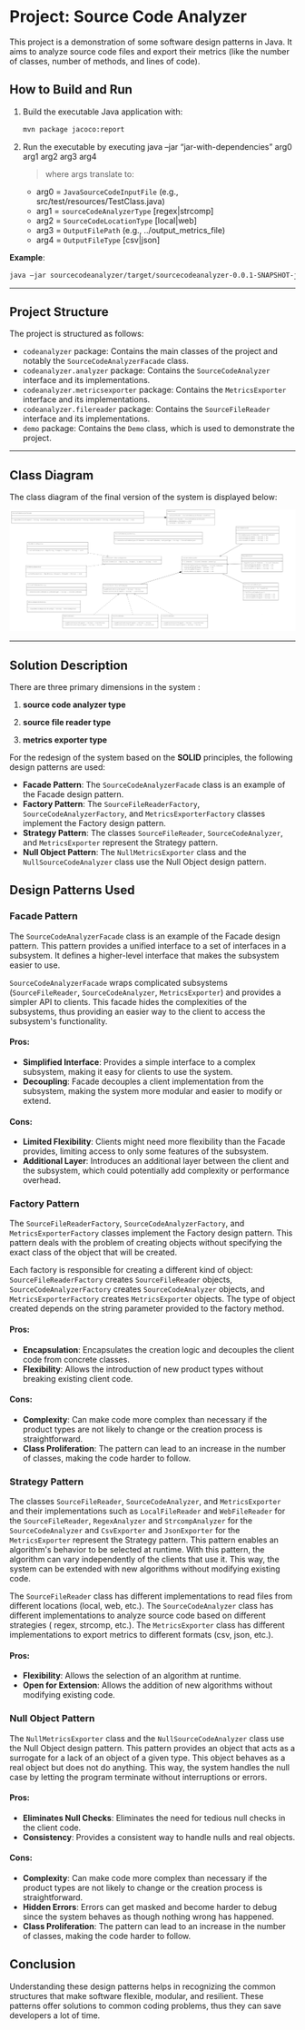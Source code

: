 # Project: Source Code Analyzer

This project is a demonstration of some software design patterns in Java. It aims to analyze source code files and
export their metrics (like the number of classes, number of methods, and lines of code).

## How to Build and Run

1. Build the executable Java application with:
   ~~~bash
   mvn package jacoco:report
   ~~~

2. Run the executable by executing
   java –jar “jar-with-dependencies” arg0 arg1 arg2 arg3 arg4
   > where args translate to:
    - arg0 = `JavaSourceCodeInputFile` (e.g., src/test/resources/TestClass.java)
    - arg1 = `sourceCodeAnalyzerType` [regex|strcomp]
    - arg2 = `SourceCodeLocationType` [local|web]
    - arg3 = `OutputFilePath` (e.g., ../output_metrics_file)
    - arg4 = `OutputFileType` [csv|json]

**Example**:

~~~bash
java –jar sourcecodeanalyzer/target/sourcecodeanalyzer-0.0.1-SNAPSHOT-jar-with-dependencies.jar sourcecodeanalyzer/src/test/resources/TestClass.java regex local metrics_results csv
~~~

---

## Project Structure

The project is structured as follows:

- `codeanalyzer` package: Contains the main classes of the project and notably the `SourceCodeAnalyzerFacade` class.
- `codeanalyzer.analyzer` package: Contains the `SourceCodeAnalyzer` interface and its implementations.
- `codeanalyzer.metricsexporter` package: Contains the `MetricsExporter` interface and its implementations.
- `codeanalyzer.filereader` package: Contains the `SourceFileReader` interface and its implementations.
- `demo` package: Contains the `Demo` class, which is used to demonstrate the project.

---

## Class Diagram

The class diagram of the final version of the system is displayed below:

![Class Diagram](src/main/resources/UML.jpg)

---

## Solution Description

There are three primary dimensions in the system :

1. **source code analyzer type**

2. **source file reader type**

3. **metrics exporter type**

For the redesign of the system based on the **SOLID** principles, the following design patterns are used:
- **Facade Pattern**: The `SourceCodeAnalyzerFacade` class is an example of the Facade design pattern.
- **Factory Pattern**: The `SourceFileReaderFactory`, `SourceCodeAnalyzerFactory`, and `MetricsExporterFactory` classes implement the Factory design pattern.
- **Strategy Pattern**: The classes `SourceFileReader`, `SourceCodeAnalyzer`, and `MetricsExporter` represent the Strategy pattern.
- **Null Object Pattern**: The `NullMetricsExporter` class and the `NullSourceCodeAnalyzer` class use the Null Object design pattern.


## Design Patterns Used

### Facade Pattern

The `SourceCodeAnalyzerFacade` class is an example of the Facade design pattern.
This pattern provides a unified
interface to a set of interfaces in a subsystem.
It defines a higher-level interface that makes the subsystem easier to
use.

`SourceCodeAnalyzerFacade` wraps complicated subsystems (`SourceFileReader`, `SourceCodeAnalyzer`, `MetricsExporter`)
and provides a simpler API to clients.
This facade hides the complexities of the subsystems, thus providing an easier
way to the client to access the subsystem's functionality.

#### Pros:

- **Simplified Interface**: Provides a simple interface to a complex subsystem, making it easy for clients to use the
  system.
- **Decoupling**: Facade decouples a client implementation from the subsystem, making the system more modular and easier
  to modify or extend.

#### Cons:

- **Limited Flexibility**: Clients might need more flexibility than the Facade provides, limiting access to only some
  features of the subsystem.
- **Additional Layer**: Introduces an additional layer between the client and the subsystem, which could potentially add
  complexity or performance overhead.

### Factory Pattern

The `SourceFileReaderFactory`, `SourceCodeAnalyzerFactory`, and `MetricsExporterFactory` classes implement the Factory
design pattern.
This pattern deals with the problem of creating objects without specifying the exact class of the object
that will be created.

Each factory is responsible for creating a different kind of object: `SourceFileReaderFactory`
creates `SourceFileReader` objects, `SourceCodeAnalyzerFactory` creates `SourceCodeAnalyzer` objects,
and `MetricsExporterFactory` creates `MetricsExporter` objects.
The type of object created depends on the string
parameter provided to the factory method.

#### Pros:

- **Encapsulation**: Encapsulates the creation logic and decouples the client code from concrete classes.
- **Flexibility**: Allows the introduction of new product types without breaking existing client code.

#### Cons:

- **Complexity**: Can make code more complex than necessary if the product types are not likely to change or the
  creation process is straightforward.
- **Class Proliferation**: The pattern can lead to an increase in the number of classes, making the code harder to
  follow.

### Strategy Pattern

The classes `SourceFileReader`, `SourceCodeAnalyzer`, and `MetricsExporter` and their implementations
such as `LocalFileReader` and `WebFileReader` for the `SourceFileReader`, `RegexAnalyzer` 
and `StrcompAnalyzer` for the `SourceCodeAnalyzer` and `CsvExporter` and `JsonExporter` for the `MetricsExporter`
represent the Strategy pattern.
This pattern
enables an algorithm's behavior to be selected at runtime.
With this pattern, the algorithm can vary independently
of the clients that use it.
This way, the system can be extended with new algorithms without modifying existing code.


The `SourceFileReader` class has different implementations to read files from different locations (local, web, etc.).
The `SourceCodeAnalyzer` class has different implementations to analyze source code based on different strategies (
regex, strcomp, etc.).
The `MetricsExporter` class has different implementations to export metrics to different
formats (csv, json, etc.).

#### Pros:

- **Flexibility**: Allows the selection of an algorithm at runtime.
- **Open for Extension**: Allows the addition of new algorithms without modifying existing code.

### Null Object Pattern

The `NullMetricsExporter` class and the `NullSourceCodeAnalyzer` class use the Null Object design pattern.
This pattern provides an
object that acts as a surrogate for a lack of an object of a given type.
This object behaves as a real object but does
not do anything.
This way, the system handles the null case by letting the program terminate without interruptions
or errors.

#### Pros:

- **Eliminates Null Checks**: Eliminates the need for tedious null checks in the client code.
- **Consistency**: Provides a consistent way to handle nulls and real objects.

#### Cons:

- **Complexity**: Can make code more complex than necessary if the product types are not likely to change or the
  creation process is straightforward.
- **Hidden Errors**: Errors can get masked and become harder to debug since the system behaves as though nothing wrong has happened.
- **Class Proliferation**: The pattern can lead to an increase in the number of classes, making the code harder to
  follow.

## Conclusion

Understanding these design patterns helps in recognizing the common structures that make software flexible, modular, and
resilient.
These patterns offer solutions to common coding problems, thus they can save developers a lot of time.
